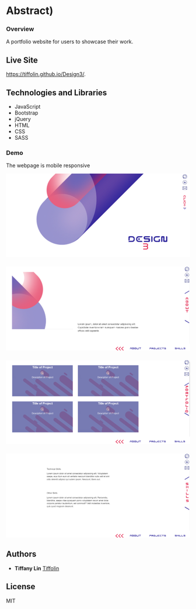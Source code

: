 # Abstract)
### Overview
A portfolio website for users to showcase their work. 

## Live Site
https://tiffolin.github.io/Design3/.

## Technologies and Libraries

* JavaScript
* Bootstrap
* jQuery
* HTML
* CSS
* SASS

### Demo
The webpage is mobile responsive

![](appScreenshots/1.PNG)      

###
 
![](appScreenshots/2.PNG)      
###

![](appScreenshots/3.PNG)      

###
 
![](appScreenshots/4.PNG) 
 


## Authors
* **Tiffany Lin**         [Tiffolin](https://github.com/Tiffolin)


## License
MIT
